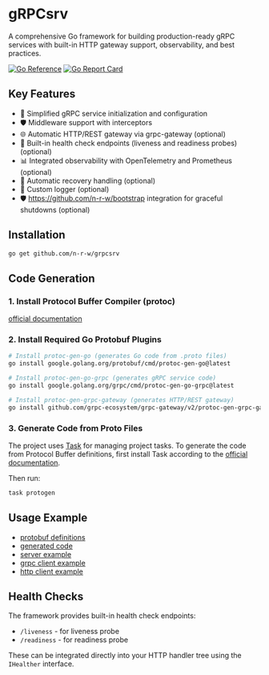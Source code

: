 # gRPCsrv

A comprehensive Go framework for building production-ready gRPC services with built-in HTTP gateway support, observability, and best practices.

[![Go Reference](https://pkg.go.dev/badge/github.com/n-r-w/grpcsrv.svg)](https://pkg.go.dev/github.com/n-r-w/grpcsrv)
[![Go Report Card](https://goreportcard.com/badge/github.com/n-r-w/grpcsrv)](https://goreportcard.com/report/github.com/n-r-w/grpcsrv)

## Key Features

- 🚀 Simplified gRPC service initialization and configuration
- 🛡️ Middleware support with interceptors
- 🌐 Automatic HTTP/REST gateway via grpc-gateway (optional)
- 💪 Built-in health check endpoints (liveness and readiness probes) (optional)
- 📊 Integrated observability with OpenTelemetry and Prometheus (optional)
- 🔄 Automatic recovery handling (optional)
- 📝 Custom logger (optional)
- 🛡️ <https://github.com/n-r-w/bootstrap> integration for graceful shutdowns (optional)

## Installation

```bash
go get github.com/n-r-w/grpcsrv
```

## Code Generation

### 1. Install Protocol Buffer Compiler (protoc)

[official documentation](https://grpc.io/docs/protoc-installation)

### 2. Install Required Go Protobuf Plugins

```bash
# Install protoc-gen-go (generates Go code from .proto files)
go install google.golang.org/protobuf/cmd/protoc-gen-go@latest

# Install protoc-gen-go-grpc (generates gRPC service code)
go install google.golang.org/grpc/cmd/protoc-gen-go-grpc@latest

# Install protoc-gen-grpc-gateway (generates HTTP/REST gateway)
go install github.com/grpc-ecosystem/grpc-gateway/v2/protoc-gen-grpc-gateway@latest
```

### 3. Generate Code from Proto Files

The project uses [Task](https://taskfile.dev) for managing project tasks. To generate the code from Protocol Buffer definitions, first install Task according to the [official documentation](https://taskfile.dev/installation).

Then run:

```bash
task protogen
```

## Usage Example

- [protobuf definitions](example/api/greeter.proto)
- [generated code](example/protogen)
- [server example](example/server)
- [grpc client example](example/client/grpc/main.go)
- [http client example](example/client/http/main.go)

## Health Checks

The framework provides built-in health check endpoints:

- `/liveness` - for liveness probe
- `/readiness` - for readiness probe

These can be integrated directly into your HTTP handler tree using the `IHealther` interface.
